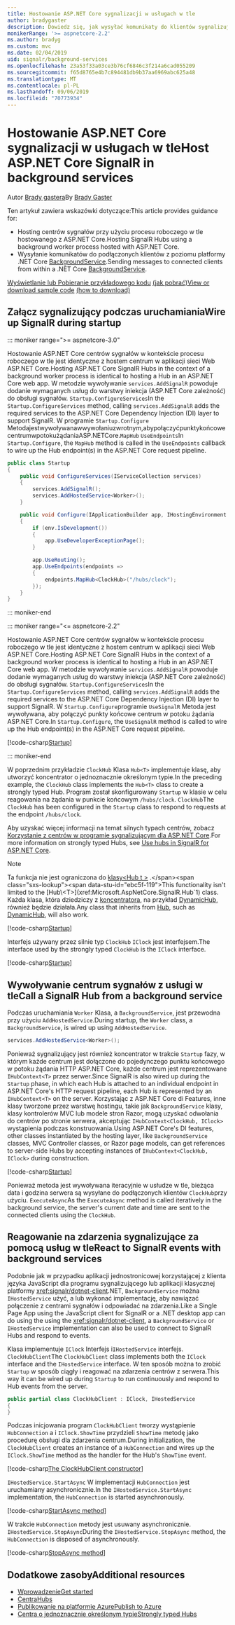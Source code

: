 ```yaml
---
title: Hostowanie ASP.NET Core sygnalizacji w usługach w tle
author: bradygaster
description: Dowiedz się, jak wysyłać komunikaty do klientów sygnalizujących z klas programu .NET Core BackgroundService.
monikerRange: '>= aspnetcore-2.2'
ms.author: bradyg
ms.custom: mvc
ms.date: 02/04/2019
uid: signalr/background-services
ms.openlocfilehash: 23a53f33a03ce3b76cf6846c3f214a6cad055209
ms.sourcegitcommit: f65d8765e4b7c894481db9b37aa6969abc625a48
ms.translationtype: MT
ms.contentlocale: pl-PL
ms.lasthandoff: 09/06/2019
ms.locfileid: "70773934"
---
```

# <a name="host-aspnet-core-signalr-in-background-services"></a><span data-ttu-id="ebc5f-103">Hostowanie ASP.NET Core sygnalizacji w usługach w tle</span><span class="sxs-lookup"><span data-stu-id="ebc5f-103">Host ASP.NET Core SignalR in background services</span></span>

<span data-ttu-id="ebc5f-104">Autor [Brady gastera](https://twitter.com/bradygaster)</span><span class="sxs-lookup"><span data-stu-id="ebc5f-104">By [Brady Gaster](https://twitter.com/bradygaster)</span></span>

<span data-ttu-id="ebc5f-105">Ten artykuł zawiera wskazówki dotyczące:</span><span class="sxs-lookup"><span data-stu-id="ebc5f-105">This article provides guidance for:</span></span>

* <span data-ttu-id="ebc5f-106">Hosting centrów sygnałów przy użyciu procesu roboczego w tle hostowanego z ASP.NET Core.</span><span class="sxs-lookup"><span data-stu-id="ebc5f-106">Hosting SignalR Hubs using a background worker process hosted with ASP.NET Core.</span></span>
* <span data-ttu-id="ebc5f-107">Wysyłanie komunikatów do podłączonych klientów z poziomu platformy .NET Core [BackgroundService](xref:Microsoft.Extensions.Hosting.BackgroundService).</span><span class="sxs-lookup"><span data-stu-id="ebc5f-107">Sending messages to connected clients from within a .NET Core [BackgroundService](xref:Microsoft.Extensions.Hosting.BackgroundService).</span></span>

<span data-ttu-id="ebc5f-108">[Wyświetlanie lub Pobieranie przykładowego kodu](https://github.com/aspnet/AspNetCore.Docs/tree/master/aspnetcore/signalr/background-service/sample/) [(jak pobrać)](xref:index#how-to-download-a-sample)</span><span class="sxs-lookup"><span data-stu-id="ebc5f-108">[View or download sample code](https://github.com/aspnet/AspNetCore.Docs/tree/master/aspnetcore/signalr/background-service/sample/) [(how to download)](xref:index#how-to-download-a-sample)</span></span>

## <a name="wire-up-signalr-during-startup"></a><span data-ttu-id="ebc5f-109">Załącz sygnalizujący podczas uruchamiania</span><span class="sxs-lookup"><span data-stu-id="ebc5f-109">Wire up SignalR during startup</span></span>

::: moniker range=">= aspnetcore-3.0"

<span data-ttu-id="ebc5f-110">Hostowanie ASP.NET Core centrów sygnałów w kontekście procesu roboczego w tle jest identyczne z hostem centrum w aplikacji sieci Web ASP.NET Core.</span><span class="sxs-lookup"><span data-stu-id="ebc5f-110">Hosting ASP.NET Core SignalR Hubs in the context of a background worker process is identical to hosting a Hub in an ASP.NET Core web app.</span></span> <span data-ttu-id="ebc5f-111">W metodzie wywoływanie `services.AddSignalR` powoduje dodanie wymaganych usług do warstwy iniekcja (ASP.NET Core zależność) do obsługi sygnałów. `Startup.ConfigureServices`</span><span class="sxs-lookup"><span data-stu-id="ebc5f-111">In the `Startup.ConfigureServices` method, calling `services.AddSignalR` adds the required services to the ASP.NET Core Dependency Injection (DI) layer to support SignalR.</span></span> <span data-ttu-id="ebc5f-112">W programie `Startup.Configure` Metodajestwywoływanawwywołaniuzwrotnym,abypołączyćpunktykońcowecentrumwpotokużądaniaASP.NETCore.`MapHub` `UseEndpoints`</span><span class="sxs-lookup"><span data-stu-id="ebc5f-112">In `Startup.Configure`, the `MapHub` method is called in the `UseEndpoints` callback to wire up the Hub endpoint(s) in the ASP.NET Core request pipeline.</span></span>

```csharp
public class Startup
{
    public void ConfigureServices(IServiceCollection services)
    {
        services.AddSignalR();
        services.AddHostedService<Worker>();
    }

    public void Configure(IApplicationBuilder app, IHostingEnvironment env)
    {
        if (env.IsDevelopment())
        {
            app.UseDeveloperExceptionPage();
        }

        app.UseRouting();
        app.UseEndpoints(endpoints =>
        {
            endpoints.MapHub<ClockHub>("/hubs/clock");
        });
    }
}
```

::: moniker-end

::: moniker range="<= aspnetcore-2.2"

<span data-ttu-id="ebc5f-113">Hostowanie ASP.NET Core centrów sygnałów w kontekście procesu roboczego w tle jest identyczne z hostem centrum w aplikacji sieci Web ASP.NET Core.</span><span class="sxs-lookup"><span data-stu-id="ebc5f-113">Hosting ASP.NET Core SignalR Hubs in the context of a background worker process is identical to hosting a Hub in an ASP.NET Core web app.</span></span> <span data-ttu-id="ebc5f-114">W metodzie wywoływanie `services.AddSignalR` powoduje dodanie wymaganych usług do warstwy iniekcja (ASP.NET Core zależność) do obsługi sygnałów. `Startup.ConfigureServices`</span><span class="sxs-lookup"><span data-stu-id="ebc5f-114">In the `Startup.ConfigureServices` method, calling `services.AddSignalR` adds the required services to the ASP.NET Core Dependency Injection (DI) layer to support SignalR.</span></span> <span data-ttu-id="ebc5f-115">W `Startup.Configure`programie `UseSignalR` Metoda jest wywoływana, aby połączyć punkty końcowe centrum w potoku żądania ASP.NET Core.</span><span class="sxs-lookup"><span data-stu-id="ebc5f-115">In `Startup.Configure`, the `UseSignalR` method is called to wire up the Hub endpoint(s) in the ASP.NET Core request pipeline.</span></span>

[!code-csharp[Startup](background-service/sample/Server/Startup.cs?name=Startup)]

::: moniker-end

<span data-ttu-id="ebc5f-116">W poprzednim przykładzie `ClockHub` Klasa `Hub<T>` implementuje klasę, aby utworzyć koncentrator o jednoznacznie określonym typie.</span><span class="sxs-lookup"><span data-stu-id="ebc5f-116">In the preceding example, the `ClockHub` class implements the `Hub<T>` class to create a strongly typed Hub.</span></span> <span data-ttu-id="ebc5f-117">Program został skonfigurowany `Startup` w klasie w celu reagowania na żądania w punkcie końcowym `/hubs/clock`. `ClockHub`</span><span class="sxs-lookup"><span data-stu-id="ebc5f-117">The `ClockHub` has been configured in the `Startup` class to respond to requests at the endpoint `/hubs/clock`.</span></span>

<span data-ttu-id="ebc5f-118">Aby uzyskać więcej informacji na temat silnych typach centrów, zobacz [Korzystanie z centrów w programie sygnalizującym dla ASP.NET Core](xref:signalr/hubs#strongly-typed-hubs).</span><span class="sxs-lookup"><span data-stu-id="ebc5f-118">For more information on strongly typed Hubs, see [Use hubs in SignalR for ASP.NET Core](xref:signalr/hubs#strongly-typed-hubs).</span></span>

> [!NOTE]
> <span data-ttu-id="ebc5f-119">Ta funkcja nie jest ograniczona do [klasy\<Hub t >](xref:Microsoft.AspNetCore.SignalR.Hub`1) .</span><span class="sxs-lookup"><span data-stu-id="ebc5f-119">This functionality isn't limited to the [Hub\<T>](xref:Microsoft.AspNetCore.SignalR.Hub`1) class.</span></span> <span data-ttu-id="ebc5f-120">Każda klasa, która dziedziczy z [koncentratora](xref:Microsoft.AspNetCore.SignalR.Hub), na przykład [DynamicHub](xref:Microsoft.AspNetCore.SignalR.DynamicHub), również będzie działała.</span><span class="sxs-lookup"><span data-stu-id="ebc5f-120">Any class that inherits from [Hub](xref:Microsoft.AspNetCore.SignalR.Hub), such as [DynamicHub](xref:Microsoft.AspNetCore.SignalR.DynamicHub), will also work.</span></span>

[!code-csharp[Startup](background-service/sample/Server/ClockHub.cs?name=ClockHub)]

<span data-ttu-id="ebc5f-121">Interfejs używany przez silnie typ `ClockHub` `IClock` jest interfejsem.</span><span class="sxs-lookup"><span data-stu-id="ebc5f-121">The interface used by the strongly typed `ClockHub` is the `IClock` interface.</span></span>

[!code-csharp[Startup](background-service/sample/HubServiceInterfaces/IClock.cs?name=IClock)]

## <a name="call-a-signalr-hub-from-a-background-service"></a><span data-ttu-id="ebc5f-122">Wywoływanie centrum sygnałów z usługi w tle</span><span class="sxs-lookup"><span data-stu-id="ebc5f-122">Call a SignalR Hub from a background service</span></span>

<span data-ttu-id="ebc5f-123">Podczas uruchamiania `Worker` Klasa, a `BackgroundService`, jest przewodna przy użyciu `AddHostedService`.</span><span class="sxs-lookup"><span data-stu-id="ebc5f-123">During startup, the `Worker` class, a `BackgroundService`, is wired up using `AddHostedService`.</span></span>

```csharp
services.AddHostedService<Worker>();
```

<span data-ttu-id="ebc5f-124">Ponieważ sygnalizujący jest również koncentrator w trakcie `Startup` fazy, w którym każde centrum jest dołączone do pojedynczego punktu końcowego w potoku żądania HTTP ASP.NET Core, każde centrum jest reprezentowane `IHubContext<T>` przez serwer.</span><span class="sxs-lookup"><span data-stu-id="ebc5f-124">Since SignalR is also wired up during the `Startup` phase, in which each Hub is attached to an individual endpoint in ASP.NET Core's HTTP request pipeline, each Hub is represented by an `IHubContext<T>` on the server.</span></span> <span data-ttu-id="ebc5f-125">Korzystając z ASP.NET Core di Features, inne klasy tworzone przez warstwę hostingu, takie jak `BackgroundService` klasy, klasy kontrolerów MVC lub modele stron Razor, mogą uzyskać odwołania do centrów po stronie serwera, akceptując `IHubContext<ClockHub, IClock>` wystąpienia podczas konstruowania.</span><span class="sxs-lookup"><span data-stu-id="ebc5f-125">Using ASP.NET Core's DI features, other classes instantiated by the hosting layer, like `BackgroundService` classes, MVC Controller classes, or Razor page models, can get references to server-side Hubs by accepting instances of `IHubContext<ClockHub, IClock>` during construction.</span></span>

[!code-csharp[Startup](background-service/sample/Server/Worker.cs?name=Worker)]

<span data-ttu-id="ebc5f-126">Ponieważ metoda jest wywoływana iteracyjnie w usłudze w tle, bieżąca data i godzina serwera są wysyłane do podłączonych klientów `ClockHub`przy użyciu. `ExecuteAsync`</span><span class="sxs-lookup"><span data-stu-id="ebc5f-126">As the `ExecuteAsync` method is called iteratively in the background service, the server's current date and time are sent to the connected clients using the `ClockHub`.</span></span>

## <a name="react-to-signalr-events-with-background-services"></a><span data-ttu-id="ebc5f-127">Reagowanie na zdarzenia sygnalizujące za pomocą usług w tle</span><span class="sxs-lookup"><span data-stu-id="ebc5f-127">React to SignalR events with background services</span></span>

<span data-ttu-id="ebc5f-128">Podobnie jak w przypadku aplikacji jednostronicowej korzystającej z klienta języka JavaScript dla programu sygnalizującego lub aplikacji klasycznej platformy <xref:signalr/dotnet-client>.NET, `BackgroundService` można `IHostedService` użyć, a lub wykonać implementację, aby nawiązać połączenie z centrami sygnałów i odpowiadać na zdarzenia.</span><span class="sxs-lookup"><span data-stu-id="ebc5f-128">Like a Single Page App using the JavaScript client for SignalR or a .NET desktop app can do using the using the <xref:signalr/dotnet-client>, a `BackgroundService` or `IHostedService` implementation can also be used to connect to SignalR Hubs and respond to events.</span></span>

<span data-ttu-id="ebc5f-129">Klasa implementuje `IClock` Interfejs i`IHostedService` interfejs. `ClockHubClient`</span><span class="sxs-lookup"><span data-stu-id="ebc5f-129">The `ClockHubClient` class implements both the `IClock` interface and the `IHostedService` interface.</span></span> <span data-ttu-id="ebc5f-130">W ten sposób można to zrobić `Startup` w sposób ciągły i reagować na zdarzenia centrów z serwera.</span><span class="sxs-lookup"><span data-stu-id="ebc5f-130">This way it can be wired up during `Startup` to run continuously and respond to Hub events from the server.</span></span>

```csharp
public partial class ClockHubClient : IClock, IHostedService
{
}
```

<span data-ttu-id="ebc5f-131">Podczas inicjowania program `ClockHubClient` tworzy wystąpienie `HubConnection` a i `IClock.ShowTime` przydzieli `ShowTime` metodę jako procedurę obsługi dla zdarzenia centrum.</span><span class="sxs-lookup"><span data-stu-id="ebc5f-131">During initialization, the `ClockHubClient` creates an instance of a `HubConnection` and wires up the `IClock.ShowTime` method as the handler for the Hub's `ShowTime` event.</span></span>

[!code-csharp[The ClockHubClient constructor](background-service/sample/Clients.ConsoleTwo/ClockHubClient.cs?name=ClockHubClientCtor)]

<span data-ttu-id="ebc5f-132">`IHostedService.StartAsync` W implementacji `HubConnection` jest uruchamiany asynchronicznie.</span><span class="sxs-lookup"><span data-stu-id="ebc5f-132">In the `IHostedService.StartAsync` implementation, the `HubConnection` is started asynchronously.</span></span>

[!code-csharp[StartAsync method](background-service/sample/Clients.ConsoleTwo/ClockHubClient.cs?name=StartAsync)]

<span data-ttu-id="ebc5f-133">W trakcie `HubConnection` metody jest usuwany asynchronicznie. `IHostedService.StopAsync`</span><span class="sxs-lookup"><span data-stu-id="ebc5f-133">During the `IHostedService.StopAsync` method, the `HubConnection` is disposed of asynchronously.</span></span>

[!code-csharp[StopAsync method](background-service/sample/Clients.ConsoleTwo/ClockHubClient.cs?name=StopAsync)]

## <a name="additional-resources"></a><span data-ttu-id="ebc5f-134">Dodatkowe zasoby</span><span class="sxs-lookup"><span data-stu-id="ebc5f-134">Additional resources</span></span>

* [<span data-ttu-id="ebc5f-135">Wprowadzenie</span><span class="sxs-lookup"><span data-stu-id="ebc5f-135">Get started</span></span>](xref:tutorials/signalr)
* [<span data-ttu-id="ebc5f-136">Centra</span><span class="sxs-lookup"><span data-stu-id="ebc5f-136">Hubs</span></span>](xref:signalr/hubs)
* [<span data-ttu-id="ebc5f-137">Publikowanie na platformie Azure</span><span class="sxs-lookup"><span data-stu-id="ebc5f-137">Publish to Azure</span></span>](xref:signalr/publish-to-azure-web-app)
* [<span data-ttu-id="ebc5f-138">Centra o jednoznacznie określonym typie</span><span class="sxs-lookup"><span data-stu-id="ebc5f-138">Strongly typed Hubs</span></span>](xref:signalr/hubs#strongly-typed-hubs)
